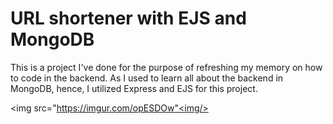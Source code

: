 # URL shortener with EJS and MongoDB

This is a project I've done for the purpose of refreshing my memory on how to code in the backend. As I used to learn all about the backend in MongoDB, hence, I utilized Express and EJS for this project. 

<img src="https://imgur.com/opESDOw"<img/>

